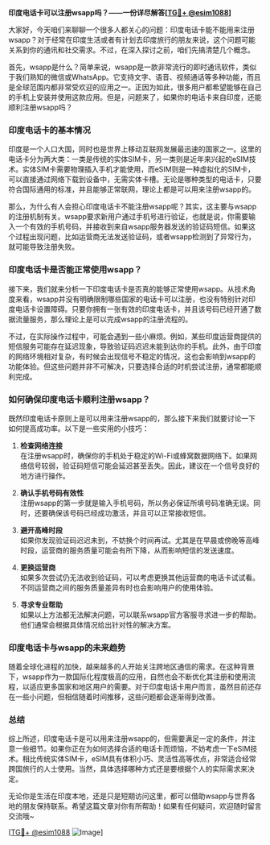**印度电话卡可以注册wsapp吗？——一份详尽解答[[TG💪+ @esim1088](https://t.me/s/esim1088)]**

大家好，今天咱们来聊聊一个很多人都关心的问题：印度电话卡能不能用来注册wsapp？对于经常在印度生活或者有计划去印度旅行的朋友来说，这个问题可能关系到你的通讯和社交需求。不过，在深入探讨之前，咱们先搞清楚几个概念。

首先，wsapp是什么？简单来说，wsapp是一款非常流行的即时通讯软件，类似于我们熟知的微信或WhatsApp。它支持文字、语音、视频通话等多种功能，而且是全球范围内都非常受欢迎的应用之一。正因为如此，很多用户都希望能够在自己的手机上安装并使用这款应用。但是，问题来了，如果你的电话卡来自印度，还能顺利注册wsapp吗？

### **印度电话卡的基本情况**

印度是一个人口大国，同时也是世界上移动互联网发展最迅速的国家之一。这里的电话卡分为两大类：一类是传统的实体SIM卡，另一类则是近年来兴起的eSIM技术。实体SIM卡需要物理插入手机才能使用，而eSIM则是一种虚拟化的SIM卡，可以直接通过网络下载到设备中，无需实体卡槽。无论是哪种类型的电话卡，只要符合国际通用的标准，并且能够正常联网，理论上都是可以用来注册wsapp的。

那么，为什么有人会担心印度电话卡不能注册wsapp呢？其实，这主要与wsapp的注册机制有关。wsapp要求新用户通过手机号进行验证，也就是说，你需要输入一个有效的手机号码，并接收到来自wsapp服务器发送的验证码短信。如果这个过程出现问题，比如运营商无法发送验证码，或者wsapp检测到了异常行为，就可能导致注册失败。

### **印度电话卡是否能正常使用wsapp？**

接下来，我们就来分析一下印度电话卡是否真的能够正常使用wsapp。从技术角度来看，wsapp并没有明确限制哪些国家的电话卡可以注册，也没有特别针对印度电话卡设置障碍。只要你拥有一张有效的印度电话卡，并且该号码已经开通了数据流量服务，那么理论上是可以完成wsapp的注册流程的。

不过，在实际操作过程中，可能会遇到一些小麻烦。例如，某些印度运营商提供的短信服务可能存在延迟现象，导致验证码迟迟未能到达你的手机。此外，由于印度的网络环境相对复杂，有时候会出现信号不稳定的情况，这也会影响到wsapp的功能体验。但这些问题并非不可解决，只要选择合适的时机尝试注册，通常都能顺利完成。

### **如何确保印度电话卡顺利注册wsapp？**

既然印度电话卡原则上是可以用来注册wsapp的，那么接下来我们就要讨论一下如何提高成功率。以下是一些实用的小技巧：

1. **检查网络连接**  
   在注册wsapp时，确保你的手机处于稳定的Wi-Fi或蜂窝数据网络下。如果网络信号较弱，验证码短信可能会延迟甚至丢失。因此，建议在一个信号良好的地方进行操作。

2. **确认手机号码有效性**  
   注册wsapp的第一步就是输入手机号码，所以务必保证所填号码准确无误。同时，还要确保该号码已经成功激活，并且可以正常接收短信。

3. **避开高峰时段**  
   如果你发现验证码迟迟未到，不妨换个时间再试。尤其是在早晨或傍晚等高峰时段，运营商的服务质量可能会有所下降，从而影响短信的发送速度。

4. **更换运营商**  
   如果多次尝试仍无法收到验证码，可以考虑更换其他运营商的电话卡试试看。不同运营商之间的服务质量差异有时也会影响用户的使用体验。

5. **寻求专业帮助**  
   如果以上方法都无法解决问题，可以联系wsapp官方客服寻求进一步的帮助。他们通常会根据具体情况给出针对性的解决方案。

### **印度电话卡与wsapp的未来趋势**

随着全球化进程的加快，越来越多的人开始关注跨地区通信的需求。在这种背景下，wsapp作为一款国际化程度极高的应用，自然也会不断优化其注册和使用流程，以适应更多国家和地区用户的需要。对于印度电话卡用户而言，虽然目前还存在一些小问题，但相信随着时间推移，这些问题都会逐渐得到改善。

### **总结**

综上所述，印度电话卡是可以用来注册wsapp的，但需要满足一定的条件，并注意一些细节。如果你正在为如何选择合适的电话卡而烦恼，不妨考虑一下eSIM技术。相比传统实体SIM卡，eSIM具有体积小巧、灵活性高等优点，非常适合经常跨国旅行的人士使用。当然，具体选择哪种方式还是要根据个人的实际需求来决定。

无论你是生活在印度本地，还是只是短期访问这里，都可以借助wsapp与世界各地的朋友保持联系。希望这篇文章对你有所帮助！如果有任何疑问，欢迎随时留言交流哦~

[[TG💪+ @esim1088](https://t.me/s/esim1088) ![Image](https://i.postimg.cc/4NQfJmqS/Snipaste-2025-05-13-00-14-12.png)]